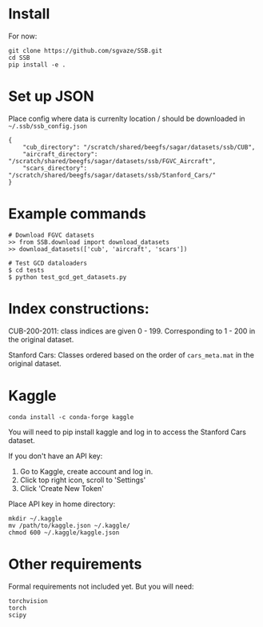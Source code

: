 # Install

For now:

```
git clone https://github.com/sgvaze/SSB.git
cd SSB
pip install -e .
```

# Set up JSON

Place config where data is currenlty location / should be downloaded in ```~/.ssb/ssb_config.json```

```
{
    "cub_directory": "/scratch/shared/beegfs/sagar/datasets/ssb/CUB", 
    "aircraft_directory": "/scratch/shared/beegfs/sagar/datasets/ssb/FGVC_Aircraft", 
    "scars_directory": "/scratch/shared/beegfs/sagar/datasets/ssb/Stanford_Cars/"
}
```

# Example commands

```
# Download FGVC datasets
>> from SSB.download import download_datasets
>> download_datasets(['cub', 'aircraft', 'scars'])

# Test GCD dataloaders
$ cd tests
$ python test_gcd_get_datasets.py

```

# Index constructions:

CUB-200-2011: class indices are given 0 - 199. Corresponding to 1 - 200 in the original dataset.

Stanford Cars: Classes ordered based on the order of ```cars_meta.mat``` in the original dataset.

# Kaggle

```
conda install -c conda-forge kaggle
```

You will need to pip install kaggle and log in to access the Stanford Cars dataset.

If you don't have an API key:
1. Go to Kaggle, create account and log in. 
2. Click top right icon, scroll to 'Settings'
3. Click 'Create New Token'

Place API key in home directory:
```
mkdir ~/.kaggle
mv /path/to/kaggle.json ~/.kaggle/
chmod 600 ~/.kaggle/kaggle.json
```

# Other requirements

Formal requirements not included yet. But you will need:

```
torchvision
torch
scipy
```